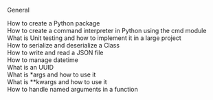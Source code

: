 General

How to create a Python package     
How to create a command interpreter in Python using the cmd module    
What is Unit testing and how to implement it in a large project    
How to serialize and deserialize a Class   
How to write and read a JSON file    
How to manage datetime     
What is an UUID    
What is *args and how to use it    
What is **kwargs and how to use it      
How to handle named arguments in a function
